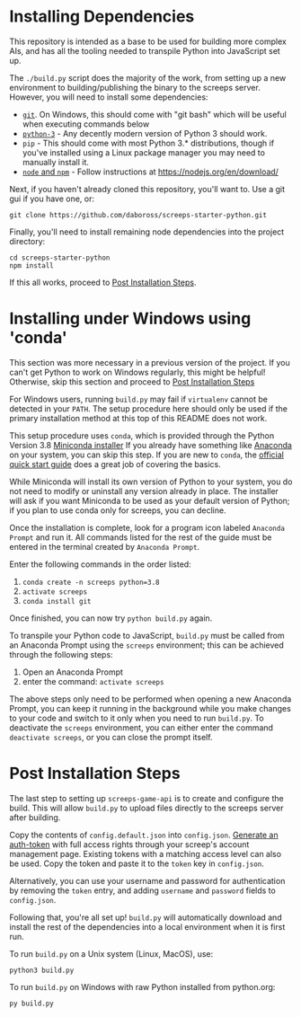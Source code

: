 Installing Dependencies
=======================

This repository is intended as a base to be used for building more complex AIs, and has all the tooling needed to
transpile Python into JavaScript set up.

The `./build.py` script does the majority of the work, from setting up a new environment to building/publishing the
binary to the screeps server. However, you will need to install some dependencies:

- [`git`]. On Windows, this should come with "git bash"
  which will be useful when executing commands below
- [`python-3`] - Any decently modern version of Python 3 should work.
- `pip` - This should come with most Python 3.* distributions, though if you've
   installed using a Linux package manager you may need to manually install it.
- [`node` and `npm`] - Follow instructions at https://nodejs.org/en/download/

Next, if you haven't already cloned this repository, you'll want to. Use a git
gui if you have one, or:

```
git clone https://github.com/daboross/screeps-starter-python.git
```

Finally, you'll need to install remaining node dependencies into the project
directory:

```
cd screeps-starter-python
npm install
```

[`git`]: https://git-scm.com/
[`python-3`]: https://www.python.org/downloads/
[`node` and `npm`]: https://nodejs.org/en/download/

If this all works, proceed to [Post Installation
Steps](#post-installation-steps).

Installing under Windows using 'conda'
=====================================

This section was more necessary in a previous version of the project. If you
can't get Python to work on Windows regularly, this might be helpful! Otherwise,
skip this section and proceed to [Post Installation Steps](#post-installation-steps)

For Windows users, running `build.py` may fail if `virtualenv` cannot be detected in your `PATH`.  The setup procedure here
should only be used if the primary installation method at this top of this README does not work.

This setup procedure uses `conda`, which is provided through the Python Version 3.8
[Miniconda installer](https://conda.io/miniconda.html)  If you already have something like
[Anaconda](https://www.anaconda.com/what-is-anaconda/) on your system, you can skip this step.
If you are new to `conda`, the [official quick start guide](https://conda.io/docs/user-guide/getting-started.html) does a
great job of covering the basics.

While Miniconda will install its own version of Python to your system, you do not need to modify or uninstall any version
already in place.  The installer will ask if you want Miniconda to be used as your default version of Python; if you plan to
use conda only for screeps, you can decline.

Once the installation is complete, look for a program icon labeled `Anaconda Prompt` and run it.  All commands listed for the
rest of the guide must be entered in the terminal created by `Anaconda Prompt`.

Enter the following commands in the order listed:

  1. `conda create -n screeps python=3.8`
  2. `activate screeps`
  3. `conda install git`

Once finished, you can now try `python build.py` again.

To transpile your Python code to JavaScript, `build.py` must be called from an Anaconda Prompt using the `screeps`
environment; this can be achieved through the following steps:

  1. Open an Anaconda Prompt
  2. enter the command: `activate screeps`

The above steps only need to be performed when opening a new Anaconda Prompt, you can keep it running in the background while
you make changes to your code and switch to it only when you need to run `build.py`.  To deactivate the `screeps`
environment, you can either enter the command `deactivate screeps`, or you can close the prompt itself.

Post Installation Steps
=======================

The last step to setting up `screeps-game-api` is to create and configure the build. This will allow `build.py` to
upload files directly to the screeps server after building.

Copy the contents of `config.default.json` into `config.json`. [Generate an auth-token](https://docs.screeps.com/auth-tokens.html#Using-Auth-Tokens) with full access rights through your screep's account management page.  Existing tokens with a matching access level can also be used.  Copy the token and paste it to the `token` key in `config.json`.

Alternatively, you can use your username and password for authentication by removing the `token` entry, and adding `username` and `password` fields to `config.json`.

Following that, you're all set up! `build.py` will automatically download and install the rest of the dependencies into
a local environment when it is first run.

To run `build.py` on a Unix system (Linux, MacOS), use:

```
python3 build.py
```

To run `build.py` on Windows with raw Python installed from python.org:

```
py build.py
```

